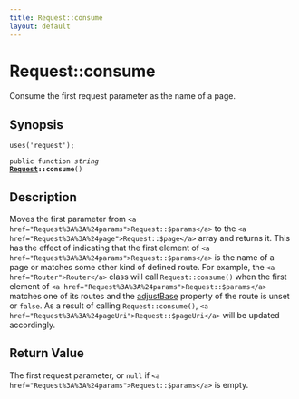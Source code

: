 ```yaml
---
title: Request::consume
layout: default
---
```


# Request::consume

Consume the first request parameter as the name of a page.

## Synopsis

<code>uses('request');</code>

<code>public function <i>string</i> <b><a href="Request">Request</a>::consume</b>()</code>

## Description

Moves the first parameter from `<a href="Request%3A%3A%24params">Request::$params</a>` to the `<a href="Request%3A%3A%24page">Request::$page</a>` array and
returns it.
This has the effect of indicating that the first element of `<a href="Request%3A%3A%24params">Request::$params</a>` is the
name of a page or matches some other kind of defined route.
For example, the `<a href="Router">Router</a>` class will call `Request::consume()` when the first element of
`<a href="Request%3A%3A%24params">Request::$params</a>` matches one of its routes and the <a href="adjustBase">adjustBase</a> property of the
route is unset or <code class="keyword">false</code>.
As a result of calling `Request::consume()`, `<a href="Request%3A%3A%24pageUri">Request::$pageUri</a>` will be updated
accordingly.

## Return Value

The first request parameter, or <code class="keyword">null</code> if `<a href="Request%3A%3A%24params">Request::$params</a>` is empty.

